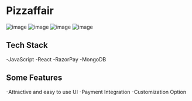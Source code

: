 # Pizzaffair

![image]([https://github.com/DivyanshiDetroja/OIBSIP-Pizzaffair/blob/main/PizzAffair-ss/login.png])
![image](https://user-images.githubusercontent.com/88723277/205635564-1225d25a-467d-4ce2-8cea-7796509277c4.png)
![image](https://user-images.githubusercontent.com/88723277/205635564-1225d25a-467d-4ce2-8cea-7796509277c4.png)
![image](https://user-images.githubusercontent.com/88723277/205635564-1225d25a-467d-4ce2-8cea-7796509277c4.png)

## Tech Stack

-JavaScript
-React
-RazorPay
-MongoDB

## Some Features

-Attractive and easy to use UI
-Payment Integration
-Customization Option
